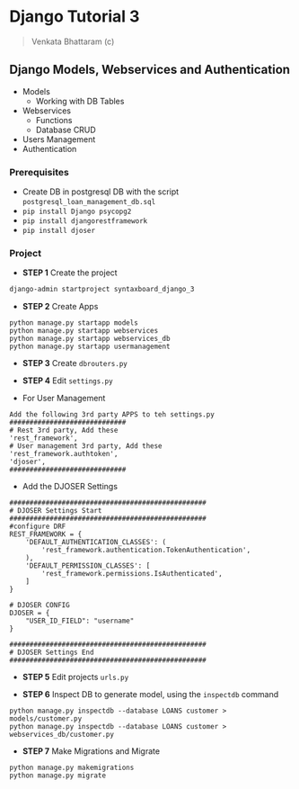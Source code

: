 # Django Tutorial 3
> Venkata Bhattaram (c)



## Django Models, Webservices and Authentication

* Models
  * Working with DB Tables
* Webservices 
  * Functions
  * Database CRUD
* Users Management
* Authentication


### Prerequisites

* Create DB in postgresql DB with the script `postgresql_loan_management_db.sql`
* `pip install Django psycopg2`
* `pip install djangorestframework`
* `pip install djoser`


### Project

* **STEP 1** Create the project
```bash
django-admin startproject syntaxboard_django_3
```

* **STEP 2** Create Apps
```
python manage.py startapp models
python manage.py startapp webservices
python manage.py startapp webservices_db
python manage.py startapp usermanagement
```

* **STEP 3** Create `dbrouters.py`

* **STEP 4** Edit `settings.py`
* For User Management
```
Add the following 3rd party APPS to teh settings.py
#############################
# Rest 3rd party, Add these
'rest_framework',
# User management 3rd party, Add these
'rest_framework.authtoken',
'djoser',
#############################
```


* Add the DJOSER Settings
```
#################################################
# DJOSER Settings Start
#################################################
#configure DRF
REST_FRAMEWORK = {
    'DEFAULT_AUTHENTICATION_CLASSES': (
        'rest_framework.authentication.TokenAuthentication',
    ),
    'DEFAULT_PERMISSION_CLASSES': [
        'rest_framework.permissions.IsAuthenticated',
    ]
}

# DJOSER CONFIG
DJOSER = {
    "USER_ID_FIELD": "username"
}

#################################################
# DJOSER Settings End
#################################################
```


* **STEP 5** Edit projects `urls.py`

* **STEP 6** Inspect DB to generate model, using the `inspectdb` command
```
python manage.py inspectdb --database LOANS customer > models/customer.py
python manage.py inspectdb --database LOANS customer > webservices_db/customer.py
```

* **STEP 7** Make Migrations and Migrate
```
python manage.py makemigrations
python manage.py migrate
```

